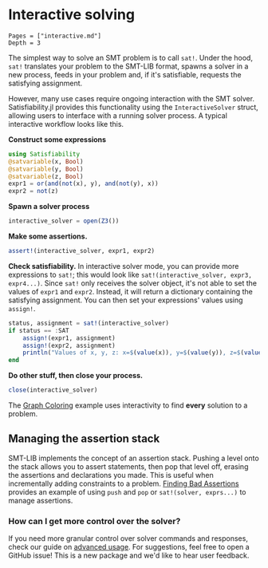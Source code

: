 # Interactive solving
```@contents
Pages = ["interactive.md"]
Depth = 3
```

The simplest way to solve an SMT problem is to call `sat!`. Under the hood, `sat!` translates your problem to the SMT-LIB format, spawns a solver in a new process, feeds in your problem and, if it's satisfiable, requests the satisfying assignment.

However, many use cases require ongoing interaction with the SMT solver. Satisfiability.jl provides this functionality using the `InteractiveSolver` struct, allowing users to interface with a running solver process. A typical interactive workflow looks like this.

**Construct some expressions**
```julia
using Satisfiability
@satvariable(x, Bool)
@satvariable(y, Bool)
@satvariable(z, Bool)
expr1 = or(and(not(x), y), and(not(y), x))
expr2 = not(z)
```

**Spawn a solver process**
```julia
interactive_solver = open(Z3())
```
**Make some assertions.**
```julia
assert!(interactive_solver, expr1, expr2)
```
**Check satisfiability.**
In interactive solver mode, you can provide more expressions to `sat!`; this would look like `sat!(interactive_solver, expr3, expr4...)`.
Since `sat!` only receives the solver object, it's not able to set the values of `expr1` and `expr2`. Instead, it will return a dictionary containing the satisfying assignment. You can then set your expressions' values using `assign!`.
```julia
status, assignment = sat!(interactive_solver)
if status == :SAT
    assign!(expr1, assignment)
    assign!(expr2, assignment)
    println("Values of x, y, z: x=$(value(x)), y=$(value(y)), z=$(value(z)))")
end
```
**Do other stuff, then close your process.**
```julia
close(interactive_solver)
```

The [Graph Coloring](example_graph_coloring.md) example uses interactivity to find **every** solution to a problem.

## Managing the assertion stack
SMT-LIB implements the concept of an assertion stack. Pushing a level onto the stack allows you to assert statements, then pop that level off, erasing the assertions and declarations you made.
This is useful when incrementally adding constraints to a problem. [Finding Bad Assertions](example_bad_assertions.md) provides an example of using `push` and `pop` or `sat!(solver, exprs...)` to manage assertions.

### How can I get more control over the solver?
If you need more granular control over solver commands and responses, check our guide on [advanced usage](advanced.md). For suggestions, feel free to open a GitHub issue! This is a new package and we'd like to hear user feedback. 